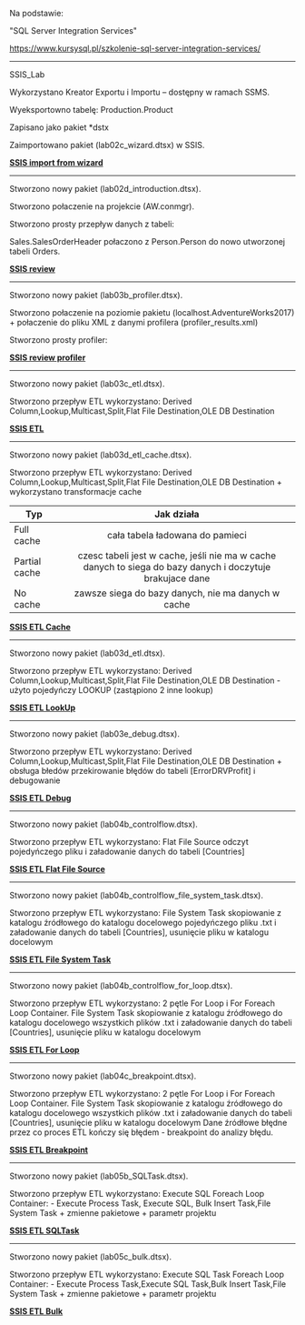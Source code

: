 Na podstawie:

"SQL Server Integration Services"


https://www.kursysql.pl/szkolenie-sql-server-integration-services/

---------------------------------------------------------------------------------------------------------

SSIS_Lab

 Wykorzystano Kreator Exportu i Importu – dostępny w ramach SSMS.

 Wyeksportowno tabelę: Production.Product

 Zapisano jako pakiet *dstx

 Zaimportowano pakiet (lab02c_wizard.dtsx) w SSIS.
 
 **[SSIS import from wizard](https://github.com/toskpl/MS-SQL/blob/master/kursysql/SSIS/MOD1/MOD1_lab02c_wizard.png)**
 
---------------------------------------------------------------------------------------------------------
 
Stworzono nowy pakiet  (lab02d_introduction.dtsx).

Stworzono połaczenie na projekcie (AW.conmgr).

Stworzono prosty przepływ danych z tabeli:

Sales.SalesOrderHeader połaczono z Person.Person do nowo utworzonej tabeli Orders.

**[SSIS review](https://github.com/toskpl/MS-SQL/blob/master/kursysql/SSIS/MOD1/MOD1_lab02d_introduction.png)**

---------------------------------------------------------------------------------------------------------
 
Stworzono nowy pakiet  (lab03b_profiler.dtsx).

Stworzono połaczenie na poziomie pakietu (localhost.AdventureWorks2017) + połaczenie do pliku XML z danymi profilera (profiler_results.xml)

Stworzono prosty profiler:

**[SSIS review profiler](https://github.com/toskpl/MS-SQL/blob/master/kursysql/SSIS/MOD1/MOD1_lab03b_profiler.png)**

---------------------------------------------------------------------------------------------------------
 
Stworzono nowy pakiet  (lab03c_etl.dtsx).

Stworzono przepływ ETL wykorzystano:
Derived Column,Lookup,Multicast,Split,Flat File Destination,OLE DB Destination

**[SSIS ETL](https://github.com/toskpl/MS-SQL/blob/master/kursysql/SSIS/MOD1/MOD1_lab03c_etl.png)**

---------------------------------------------------------------------------------------------------------
 
Stworzono nowy pakiet  (lab03d_etl_cache.dtsx).

Stworzono przepływ ETL wykorzystano:
Derived Column,Lookup,Multicast,Split,Flat File Destination,OLE DB Destination + wykorzystano transformacje cache

|Typ | Jak działa |
| ------------- |:-------------:|
Full cache | cała tabela ładowana do pamieci| 
Partial cache | czesc tabeli jest w cache, jeśli nie ma w cache danych to siega do bazy danych i doczytuje brakujace dane| 
No cache | zawsze siega do bazy danych, nie ma danych w cache| 

**[SSIS ETL Cache](https://github.com/toskpl/MS-SQL/blob/master/kursysql/SSIS/MOD1/MOD1_lab03d_etl_cache.png)**


---------------------------------------------------------------------------------------------------------
 
Stworzono nowy pakiet  (lab03d_etl.dtsx).

Stworzono przepływ ETL wykorzystano:
Derived Column,Lookup,Multicast,Split,Flat File Destination,OLE DB Destination - użyto pojedyńczy LOOKUP (zastąpiono 2 inne lookup)

**[SSIS ETL LookUp](https://github.com/toskpl/MS-SQL/blob/master/kursysql/SSIS/MOD1/MOD1_lab03d_etl_one_lookup.png)**

---------------------------------------------------------------------------------------------------------
 
Stworzono nowy pakiet  (lab03e_debug.dtsx).

Stworzono przepływ ETL wykorzystano:
Derived Column,Lookup,Multicast,Split,Flat File Destination,OLE DB Destination + obsługa błedów przekirowanie błędów do tabeli [ErrorDRVProfit] i debugowanie

**[SSIS ETL Debug](https://github.com/toskpl/MS-SQL/blob/master/kursysql/SSIS/MOD1/MOD1_lab03e_debug.png)**

---------------------------------------------------------------------------------------------------------
 
Stworzono nowy pakiet  (lab04b_controlflow.dtsx).

Stworzono przepływ ETL wykorzystano:
Flat File Source odczyt pojedyńczego pliku i załadowanie danych do tabeli [Countries]

**[SSIS ETL Flat File Source](https://github.com/toskpl/MS-SQL/blob/master/kursysql/SSIS/MOD1/MOD1_lab04b_controlflow.png)**

---------------------------------------------------------------------------------------------------------
 
Stworzono nowy pakiet  (lab04b_controlflow_file_system_task.dtsx).

Stworzono przepływ ETL wykorzystano:
File System Task skopiowanie z katalogu źródłowego do katalogu docelowego pojedyńczego pliku .txt i załadowanie danych do tabeli [Countries], usunięcie pliku w katalogu docelowym

**[SSIS ETL File System Task](https://github.com/toskpl/MS-SQL/blob/master/kursysql/SSIS/MOD1/MOD1_lab04b_controlflow_file_system_task.png)**

---------------------------------------------------------------------------------------------------------
 
Stworzono nowy pakiet  (lab04b_controlflow_for_loop.dtsx).

Stworzono przepływ ETL wykorzystano:
2 pętle For Loop i For Foreach Loop Container.
File System Task skopiowanie z katalogu źródłowego do katalogu docelowego wszystkich plików .txt i załadowanie danych do tabeli [Countries], usunięcie pliku w katalogu docelowym

**[SSIS ETL For Loop](https://github.com/toskpl/MS-SQL/blob/master/kursysql/SSIS/MOD1/MOD1_lab04b_controlflow_for_loop.png)**

---------------------------------------------------------------------------------------------------------
 
Stworzono nowy pakiet  (lab04c_breakpoint.dtsx).

Stworzono przepływ ETL wykorzystano:
2 pętle For Loop i For Foreach Loop Container.
File System Task skopiowanie z katalogu źródłowego do katalogu docelowego wszystkich plików .txt i załadowanie danych do tabeli [Countries], usunięcie pliku w katalogu docelowym
Dane źródłowe błędne przez co proces ETL kończy się błędem - breakpoint do analizy błędu.

**[SSIS ETL Breakpoint](https://github.com/toskpl/MS-SQL/blob/master/kursysql/SSIS/MOD1/MOD1_lab04c_breakpoints.png)**

---------------------------------------------------------------------------------------------------------
 
Stworzono nowy pakiet  (lab05b_SQLTask.dtsx).

Stworzono przepływ ETL wykorzystano:
Execute SQL
Foreach Loop Container: - Execute Process Task, Execute SQL, Bulk Insert Task,File System Task + zmienne pakietowe + parametr projektu

**[SSIS ETL SQLTask](https://github.com/toskpl/MS-SQL/blob/master/kursysql/SSIS/MOD1/MOD1_lab05b_SQLTask.png)**

---------------------------------------------------------------------------------------------------------
 
Stworzono nowy pakiet  (lab05c_bulk.dtsx).

Stworzono przepływ ETL wykorzystano:
Execute SQL Task
Foreach Loop Container: - Execute Process Task,Execute SQL Task,Bulk Insert Task,File System Task + zmienne pakietowe + parametr projektu

**[SSIS ETL Bulk]()**
